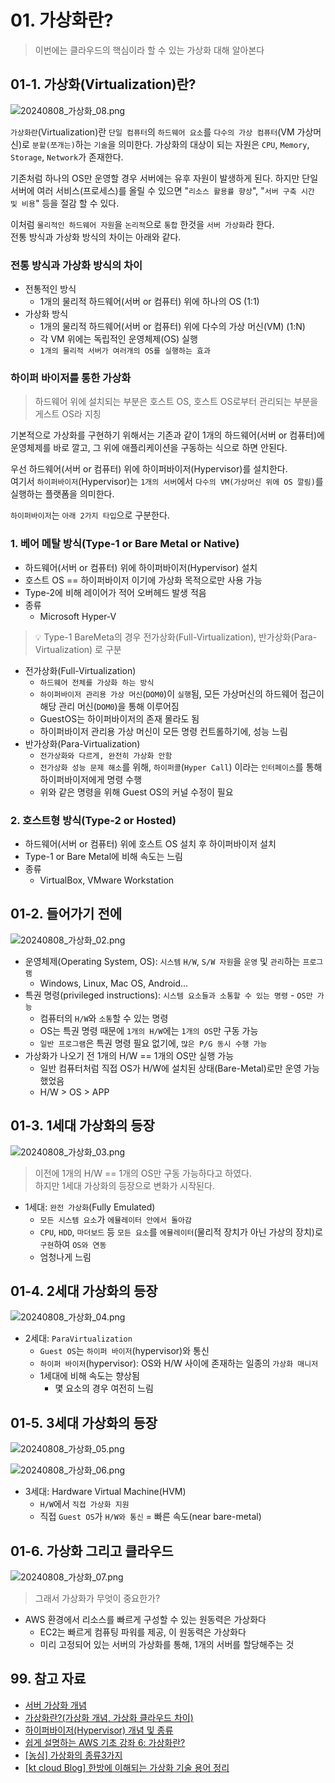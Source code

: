 # 01. 가상화란?

> 이번에는 클라우드의 핵심이라 할 수 있는 가상화 대해 알아본다

## 01-1. 가상화(Virtualization)란?

![20240808_가상화_08.png](./img/20240808_가상화_08.png)

`가상화란`(Virtualization)란 `단일 컴퓨터`의 `하드웨어 요소`를 `다수의 가상 컴퓨터`(VM 가상머신)로 `분할(쪼개는)`하는 `기술`을 의미한다. 가상화의 대상이 되는 자원은 `CPU`, `Memory`, `Storage`, `Network`가 존재한다.

기존처럼 하나의 OS만 운영할 경우 서버에는 유후 자원이 발생하게 된다. 하지만 단일 서버에 여러 서비스(프로세스)를 올릴 수 있으면 "`리소스 활용률 향상`", "`서버 구축 시간 및 비용`" 등을 절감 할 수 있다.

이처럼 `물리적인 하드웨어 자원`을 `논리적`으로 `통합` 한것을 `서버 가상화`라 한다.  
전통 방식과 가상화 방식의 차이는 아래와 같다.

### 전통 방식과 가상화 방식의 차이

- 전통적인 방식
  - 1개의 물리적 하드웨어(서버 or 컴퓨터) 위에 하나의 OS (1:1)
- 가상화 방식
  - 1개의 물리적 하드웨어(서버 or 컴퓨터) 위에 다수의 가상 머신(VM) (1:N)
  - 각 VM 위에는 독립적인 운영체제(OS) 실행
  - `1개의 물리적 서버가 여러개의 OS를 실행하는 효과`

### 하이퍼 바이저를 통한 가상화

> 하드웨어 위에 설치되는 부분은 호스트 OS, 호스트 OS로부터 관리되는 부분을 게스트 OS라 지칭

기본적으로 가상화를 구현하기 위해서는 기존과 같이 1개의 하드웨어(서버 or 컴퓨터)에 운영체제를 바로 깔고, 그 위에 애플리케이션을 구동하는 식으로 하면 안된다.

우선 하드웨어(서버 or 컴퓨터) 위에 하이퍼바이저(Hypervisor)를 설치한다.  
여기서 `하이퍼바이저`(Hypervisor)는 `1개의 서버`에서 `다수의 VM(가상머신 위에 OS 깔림)`를 실행하는 플랫폼을 의미한다.

`하이퍼바이저`는 `아래 2가지 타입`으로 구분한다.

### 1. 베어 메탈 방식(Type-1 or Bare Metal or Native)

- 하드웨어(서버 or 컴퓨터) 위에 하이퍼바이저(Hypervisor) 설치
- 호스트 OS == 하이퍼바이저 이기에 가상화 목적으로만 사용 가능
- Type-2에 비해 레이어가 적어 오버헤드 발생 적음
- 종류
  - Microsoft Hyper-V

> 💡 Type-1 BareMeta의 경우 전가상화(Full-Virtualization), 반가상화(Para-Virtualization) 로 구분

- 전가상화(Full-Virtualization)
  - `하드웨어 전체를 가상화 하는 방식`
  - `하이퍼바이저 관리용 가상 머신`(`DOM0`)이 `실행`됨, 모든 가상머신의 하드웨어 접근이 해당 관리 머신(`DOM0`)을 통해 이루어짐
  - GuestOS는 하이퍼바이저의 존재 몰라도 됨
  - 하이퍼바이저 관리용 가상 머신이 모든 명령 컨트롤하기에, 성능 느림
- 반가상화(Para-Virtualization)
  - `전가상화와 다르게, 완전히 가상화 안함`
  - `전가상화 성능 문제 해소`를 위해, `하이퍼콜`(`Hyper Call`) 이라는 `인터페이스`를 통해 하이퍼바이저에게 명령 수행
  - 위와 같은 명령을 위해 Guest OS의 커널 수정이 필요

### 2. 호스트형 방식(Type-2 or Hosted)

- 하드웨어(서버 or 컴퓨터) 위에 호스트 OS 설치 후 하이퍼바이저 설치
- Type-1 or Bare Metal에 비해 속도는 느림
- 종류
  - VirtualBox, VMware Workstation

## 01-2. 들어가기 전에

![20240808_가상화_02.png](./img/20240808_가상화_02.png)

- 운영체제(Operating System, OS): `시스템` `H/W`, `S/W 자원`을 `운영` 및 `관리`하는 `프로그램`
  - Windows, Linux, Mac OS, Android...
- 특권 명령(privileged instructions): `시스템 요소들과 소통할 수 있는 명령` - `OS만 가능`
  - 컴퓨터의 `H/W`와 `소통`할 수 있는 명령
  - OS는 특권 명령 때문에 `1개의 H/W`에는 `1개의 OS`만 구동 가능
  - `일반 프로그램`은 특권 명령 필요 없기에, `많은 P/G 동시 수행 가능`
- 가상화가 나오기 전 1개의 H/W == 1개의 OS만 실행 가능
  - 일반 컴퓨터처럼 직접 OS가 H/W에 설치된 상태(Bare-Metal)로만 운영 가능했었음
  - H/W > OS > APP

## 01-3. 1세대 가상화의 등장

![20240808_가상화_03.png](./img/20240808_가상화_03.png)

> 이전에 1개의 H/W == 1개의 OS만 구동 가능하다고 하였다.  
> 하지만 1세대 가상화의 등장으로 변화가 시작된다.

- 1세대: `완전 가상화`(Fully Emulated)
  - `모든 시스템 요소`가 `에뮬레이터 안에서 돌아감`
  - `CPU`, `HDD`, `마더보드` 등 `모든 요소`를 `에뮬레이터`(물리적 장치가 아닌 가상의 장치)로 `구현`하여 `OS와 연동`
  - 엄청나게 느림

## 01-4. 2세대 가상화의 등장

![20240808_가상화_04.png](./img/20240808_가상화_04.png)

- 2세대: `ParaVirtualization`
  - `Guest OS`는 `하이퍼 바이저`(hypervisor)와 통신
  - `하이퍼 바이저`(hypervisor): OS와 H/W 사이에 존재하는 일종의 `가상화 매니저`
  - 1세대에 비해 속도는 향상됨
    - 몇 요소의 경우 여전히 느림

## 01-5. 3세대 가상화의 등장

![20240808_가상화_05.png](./img/20240808_가상화_05.png)

![20240808_가상화_06.png](./img/20240808_가상화_06.png)

- 3세대: Hardware Virtual Machine(HVM)
  - `H/W`에서 `직접 가상화 지원`
  - 직접 `Guest OS`가 `H/W와 통신` = 빠른 속도(near bare-metal)

## 01-6. 가상화 그리고 클라우드

![20240808_가상화_07.png](./img/20240808_가상화_07.png)

> 그래서 가상화가 무엇이 중요한가?

- AWS 환경에서 리소스를 빠르게 구성할 수 있는 원동력은 가상화다
  - EC2는 빠르게 컴퓨팅 파워를 제공, 이 원동력은 가상화다
  - 미리 고정되어 있는 서버의 가상화를 통해, 1개의 서버를 할당해주는 것

## 99. 참고 자료

- [서버 가상화 개념](https://smallrich.tistory.com/2)
- [가상화란?(가상화 개념, 가상화 클라우드 차이)](https://claudy.tistory.com/entry/%EA%B0%80%EC%83%81%ED%99%94Virtualization%EB%9E%80%EA%B0%80%EC%83%81%ED%99%94-%EA%B0%9C%EB%85%90-%EA%B0%80%EC%83%81%ED%99%94-%ED%81%B4%EB%9D%BC%EC%9A%B0%EB%93%9C-%EC%B0%A8%EC%9D%B4)
- [하이퍼바이저(Hypervisor) 개념 및 종류](https://nice-engineer.tistory.com/entry/%ED%95%98%EC%9D%B4%ED%8D%BC%EB%B0%94%EC%9D%B4%EC%A0%80Hypervisor-%EA%B0%9C%EB%85%90-%EB%B0%8F-%EC%A2%85%EB%A5%98)
- [쉽게 설명하는 AWS 기초 강좌 6: 가상화란?](https://www.youtube.com/watch?v=hb_4Tf6bAtY&list=PLfth0bK2MgIan-SzGpHIbfnCnjj583K2m&index=7)
- [[농심] 가상화의 종류3가지](https://tech.cloud.nongshim.co.kr/2018/09/18/%EA%B0%80%EC%83%81%ED%99%94%EC%9D%98-%EC%A2%85%EB%A5%983%EA%B0%80%EC%A7%80/)
- [[kt cloud Blog] 한방에 이해되는 가상화 기술 용어 정리](https://tech.ktcloud.com/77)